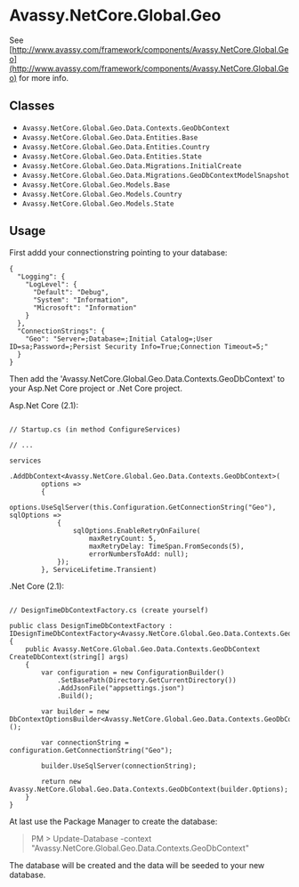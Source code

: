 # Avassy.NetCore.Global.Geo

See [http://www.avassy.com/framework/components/Avassy.NetCore.Global.Geo](http://www.avassy.com/framework/components/Avassy.NetCore.Global.Geo) for more info.

## Classes

- `Avassy.NetCore.Global.Geo.Data.Contexts.GeoDbContext`
- `Avassy.NetCore.Global.Geo.Data.Entities.Base`
- `Avassy.NetCore.Global.Geo.Data.Entities.Country`
- `Avassy.NetCore.Global.Geo.Data.Entities.State`
- `Avassy.NetCore.Global.Geo.Data.Migrations.InitialCreate`
- `Avassy.NetCore.Global.Geo.Data.Migrations.GeoDbContextModelSnapshot`
- `Avassy.NetCore.Global.Geo.Models.Base`
- `Avassy.NetCore.Global.Geo.Models.Country`
- `Avassy.NetCore.Global.Geo.Models.State`

## Usage

First addd your connectionstring pointing to your database:

```
{
  "Logging": {
    "LogLevel": {
      "Default": "Debug",
      "System": "Information",
      "Microsoft": "Information"
    }
  },
  "ConnectionStrings": {   
    "Geo": "Server=;Database=;Initial Catalog=;User ID=sa;Password=;Persist Security Info=True;Connection Timeout=5;"
  }
}
```

Then add the 'Avassy.NetCore.Global.Geo.Data.Contexts.GeoDbContext' to your Asp.Net Core project or .Net Core project.

Asp.Net Core (2.1):

```

// Startup.cs (in method ConfigureServices)

// ...

services
	.AddDbContext<Avassy.NetCore.Global.Geo.Data.Contexts.GeoDbContext>(
		options =>
		{
			options.UseSqlServer(this.Configuration.GetConnectionString("Geo"), sqlOptions =>
			{
				sqlOptions.EnableRetryOnFailure(
					maxRetryCount: 5,
					maxRetryDelay: TimeSpan.FromSeconds(5),
					errorNumbersToAdd: null);
			});
		}, ServiceLifetime.Transient)
```

.Net Core (2.1):

```

// DesignTimeDbContextFactory.cs (create yourself)

public class DesignTimeDbContextFactory : IDesignTimeDbContextFactory<Avassy.NetCore.Global.Geo.Data.Contexts.GeoDbContext>
{
    public Avassy.NetCore.Global.Geo.Data.Contexts.GeoDbContext CreateDbContext(string[] args)
    {
        var configuration = new ConfigurationBuilder()
            .SetBasePath(Directory.GetCurrentDirectory())
            .AddJsonFile("appsettings.json")
            .Build();

        var builder = new DbContextOptionsBuilder<Avassy.NetCore.Global.Geo.Data.Contexts.GeoDbContext>();

        var connectionString = configuration.GetConnectionString("Geo");

        builder.UseSqlServer(connectionString);

        return new Avassy.NetCore.Global.Geo.Data.Contexts.GeoDbContext(builder.Options);
    }
}

```

At last use the Package Manager to create the database:

> PM > Update-Database -context "Avassy.NetCore.Global.Geo.Data.Contexts.GeoDbContext"

The database will be created and the data will be seeded to your new database.
